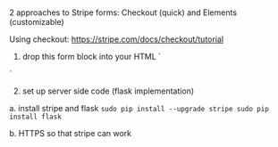 #

2 approaches to Stripe forms: Checkout (quick) and Elements (customizable)

Using checkout:
https://stripe.com/docs/checkout/tutorial
1. drop this form block into your HTML
`<form action="/your-server-side-code" method="POST">
  <script
    src="https://checkout.stripe.com/checkout.js" class="stripe-button"
    data-key="pk_test_BLAHBLAHBLAH"
    data-amount="999"
    data-name="Speech Up Inc."
    data-description="Widget"
    data-zip-code="true" <!-- need to enable "declines on verification failures" in account settings -->
    data-image="https://stripe.com/img/documentation/checkout/marketplace.png"
    data-locale="auto">
  </script>
</form>`

2. set up server side code
(flask implementation)

a. install stripe and flask
`sudo pip install --upgrade stripe
sudo pip install flask`

b. HTTPS so that stripe can work
<!-- Install pyOpenSSL library
`pip install pyOpenSSL`

Update app.py to use ssl
`if __name__ == '__main__':
    app.run('0.0.0.0', debug=True, port=8100, ssl_context='adhoc')` -->
